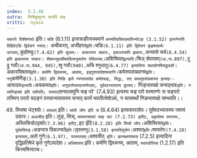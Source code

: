 ```yaml
---
index:  3.1.48
sutra:  णिश्रिद्रुस्रुभ्यः कर्त्तरि चङ्
vritti:  nyasa
---
```


`चकारो विशेषणार्थः` इति। `चङि` (6.1.11) इत्यत्राङीत्यच्यमाने `अस्यतिवक्तिख्यातिभ्योऽङ् (3.1.52) इत्यनेनापि विहितेऽङि द्विर्वचनं स्यात्। `अचीकरत्, अजीहरत्` इति। `चङि` (6.1.11) इति द्विर्वचनं कृहृशब्दयोः उरत्त्वम्, `कुहोश्चुः` (7.4.62) इति चुत्वम्-- ककारस्य चकारः, हकारस्यापि झकारः, `अभ्यासे चर्च` (8.4.54) इति झकारस्य जकारः। शेषमभ्युदसीषददित्यनुसारेण वेदितव्यम्। `अशिश्रियत्` इत्यादि। `श्रिञ् सेवायाम्` (धा.पा.897), `दु द्रु गतौ` (धा.पा.944, 945), `स्रु गतौ` (940), `अचि श्नुधातु` (6.4.77) इत्यादिना यथायोगमियङुवङौ। `अकारयिषताम्` इति। कर्मणि द्विवचनम्, आताम्, इड्गुणायादेशषत्वानि।
`कमेरुपसंख्यानम्` इति। ननु `कमेर्णिङ्` (3.1.30) इति णिङि कृते ण्यन्तत्वादेव कमेश्चङ्, सिद्धः, तत् कथमुपसंख्यायत इत्याह-- `आयादयः` इत्यादि। `अचकमत`इति। अनुदात्तेत्त्वादात्मनेपदम्, पूर्ववदभ्यासस्य कुत्वम्। `णिङ्भावपक्षे सन्वद्भावः` इति। न त्वणिङ्पक्षे इति दर्शयति; यस्मात् `सन्वल्लघुनि चङ् परे` (7.4.93) इत्यस्य चङ् परो यस्माण्णेः स चङ्परो तस्मिन् परतो यदङ्गं तस्याभ्ययासस्य सन्वत् कार्यं भवतीत्येषोऽर्थः, न चायमर्थो णिङभावपक्षे सम्भवति।।

49. विभाषा धेट्श्व्योः।
`अदधत्` इति। `आतो लोप इटि च` (6.4.64) इत्याकारलोपः। पूर्ववदभ्यासस्य जश्त्वं दकारः। `अधासीत्` इति। लुङ्, सिच्, `यमरमनमातां सक् चट (7.2.73) इतीट्, प्रकृतेश्च सगागमः, `अस्तिसिचोऽपृक्ते` (7.3.96) इतीट्, `इट ईटि` (8.2.28) इति सिचो लोपः। `अशिश्वियत्` इति। पूर्ववदियङ्। `अङप्यत्र विकल्प्यते` इति। `जृ़स्तम्भु` (3.1.58) इत्यादिसूत्रेण। `अश्वत्` इति। `श्वयतेरः` (7.4.18) इत्यत्वम्, `अतो गुणे` (6.1.97), पररूपत्वम्। `अश्वयीत्` इति। ह्यन्तक्षणाश्वस` (7.2.5) इत्यादिना वृद्धिप्रतिषेधे कृते गुणेऽयादेशः। `अधिषाताम्` इति। कर्मणि द्विवचनम्, आताम्, `स्थाघ्वोरिच्च` (1.2.17) इति कित्त्वमित्त्वञ्च।

